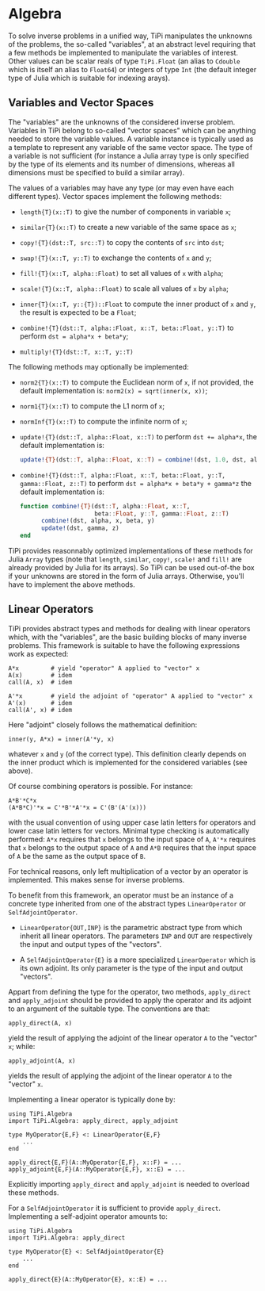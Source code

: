 # Algebra

To solve inverse problems in a unified way, TiPi manipulates the unknowns of
the problems, the so-called "variables", at an abstract level requiring that a
few methods be implemented to manipulate the variables of interest.  Other
values can be scalar reals of type `TiPi.Float` (an alias to `Cdouble` which is
itself an alias to `Float64`) or integers of type `Int` (the default integer
type of Julia which is suitable for indexing arays).


## Variables and Vector Spaces

The "variables" are the unknowns of the considered inverse problem.  Variables
in TiPi belong to so-called "vector spaces" which can be anything needed to
store the variable values.  A variable instance is typically used as a template
to represent any variable of the same vector space.  The type of a variable is
not sufficient (for instance a Julia array type is only specified by the type
of its elements and its number of dimensions, whereas all dimensions must be
specified to build a similar array).

The values of a variables may have any type (or may even have each different
types).  Vector spaces implement the following methods:

* `length{T}(x::T)` to give the number of components in variable `x`;

* `similar{T}(x::T)` to create a new variable of the same space as `x`;

* `copy!{T}(dst::T, src::T)` to copy the contents of `src` into `dst`;

* `swap!{T}(x::T, y::T)` to exchange the contents of `x` and `y`;

* `fill!{T}(x::T, alpha::Float)` to set all values of `x` with `alpha`;

* `scale!{T}(x::T, alpha::Float)` to scale all values of `x` by `alpha`;

* `inner{T}(x::T, y::{T})::Float` to compute the inner product of `x` and `y`,
  the result is expected to be a `Float`;

* `combine!{T}(dst::T, alpha::Float, x::T, beta::Float, y::T)` to perform
  `dst = alpha*x + beta*y`;

* `multiply!{T}(dst::T, x::T, y::T)`

The following methods may optionally be implemented:

* `norm2{T}(x::T)` to compute the Euclidean norm of `x`, if not provided, the
  default implementation is: `norm2(x) = sqrt(inner(x, x))`;

* `norm1{T}(x::T)` to compute the L1 norm of `x`;

* `normInf{T}(x::T)` to compute the infinite norm of `x`;

* `update!{T}(dst::T, alpha::Float, x::T)` to perform `dst += alpha*x`, the
  default implementation is:
  ```julia
  update!{T}(dst::T, alpha::Float, x::T) = combine!(dst, 1.0, dst, alpha, x)`
  ```

* `combine!{T}(dst::T, alpha::Float, x::T, beta::Float, y::T, gamma::Float, z::T)` to perform `dst = alpha*x + beta*y + gamma*z` the default implementation is:
  ```julia
  function combine!{T}(dst::T, alpha::Float, x::T,
                       beta::Float, y::T, gamma::Float, z::T)
        combine!(dst, alpha, x, beta, y)
        update!(dst, gamma, z)
  end
  ```

TiPi provides reasonnably optimized implementations of these methods for Julia
`Array` types (note that `length`, `similar`, `copy!`, `scale!` and `fill!` are
already provided by Julia for its arrays).  So TiPi can be used out-of-the box
if your unknowns are stored in the form of Julia arrays.  Otherwise, you'll
have to implement the above methods.


## Linear Operators

TiPi provides abstract types and methods for dealing with linear operators
which, with the "variables", are the basic building blocks of many inverse
problems.  This framework is suitable to have the following expressions
work as expected:

    A*x         # yield "operator" A applied to "vector" x
    A(x)        # idem
    call(A, x)  # idem

    A'*x        # yield the adjoint of "operator" A applied to "vector" x
    A'(x)       # idem
    call(A', x) # idem

Here "adjoint" closely follows the mathematical definition:

    inner(y, A*x) = inner(A'*y, x)

whatever `x` and `y` (of the correct type).  This definition clearly depends on
the inner product which is implemented for the considered variables (see
above).

Of course combining operators is possible.  For instance:

    A*B'*C*x
    (A*B*C)'*x = C'*B'*A'*x = C'(B'(A'(x)))

with the usual convention of using upper case latin letters for operators and
lower case latin letters for vectors.  Minimal type checking is automatically
performed: `A*x` requires that `x` belongs to the input space of `A`, `A'*x`
requires that `x` belongs to the output space of `A` and `A*B` requires that
the input space of `A` be the same as the output space of `B`.

For technical reasons, only left multiplication of a vector by an operator is
implemented.  This makes sense for inverse problems.

To benefit from this framework, an operator must be an instance of a concrete
type inherited from one of the abstract types `LinearOperator` or
`SelfAdjointOperator`.

* `LinearOperator{OUT,INP}` is the parametric abstract type from which inherit
  all linear operators.  The parameters `INP` and `OUT` are respectively the
  input and output types of the "vectors".

* A `SelfAdjointOperator{E}` is a more specialized `LinearOperator` which is
  its own adjoint.  Its only parameter is the type of the input and output
  "vectors".

Appart from defining the type for the operator, two methods, `apply_direct` and
`apply_adjoint` should be provided to apply the operator and its adjoint to an
argument of the suitable type.  The conventions are that:

    apply_direct(A, x)

yield the result of applying the adjoint of the linear operator `A` to the
"vector" `x`; while:

    apply_adjoint(A, x)

yields the result of applying the adjoint of the linear operator `A` to the
"vector" `x`.

Implementing a linear operator is typically done by:

    using TiPi.Algebra
    import TiPi.Algebra: apply_direct, apply_adjoint

    type MyOperator{E,F} <: LinearOperator{E,F}
        ...
    end

    apply_direct{E,F}(A::MyOperator{E,F}, x::F) = ...
    apply_adjoint{E,F}(A::MyOperator{E,F}, x::E) = ...

Explicitly importing `apply_direct` and `apply_adjoint` is needed to overload
these methods.

For a `SelfAdjointOperator` it is sufficient to provide `apply_direct`.
Implementing a self-adjoint operator amounts to:

    using TiPi.Algebra
    import TiPi.Algebra: apply_direct

    type MyOperator{E} <: SelfAdjointOperator{E}
        ...
    end

    apply_direct{E}(A::MyOperator{E}, x::E) = ...


